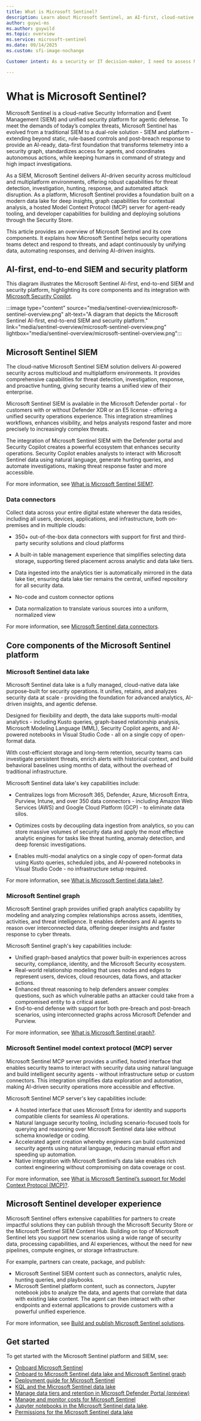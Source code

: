 ```yaml
---
title: What is Microsoft Sentinel?
description: Learn about Microsoft Sentinel, an AI-first, cloud-native security information and event management (SIEM) and security platform that consolidates and analyzes security data at scale, empowers security operations teams with proactive, AI-enhanced defense capabilities, and provides unified tools for detecting, investigating, and responding to threats across hybrid and multicloud environments.
author: guywi-ms
ms.author: guywild
ms.topic: overview
ms.service: microsoft-sentinel
ms.date: 09/14/2025
ms.custom: sfi-image-nochange

Customer intent: As a security or IT decision‑maker, I need to assess Microsoft Sentinel’s cloud‑native, fully managed architecture - centered on the Sentinel data lake and graph - so I can determine fit for our security, operational, and migration requirements.

---
```


# What is Microsoft Sentinel?

Microsoft Sentinel is a cloud-native Security Information and Event Management (SIEM) and unified security platform for agentic defense. To meet the demands of today’s complex threats, Microsoft Sentinel has evolved from a traditional SIEM to a dual-role solution - SIEM and platform - extending beyond static, rule-based controls and post-breach response to provide an AI-ready, data-first foundation that transforms telemetry into a security graph, standardizes access for agents, and coordinates autonomous actions, while keeping humans in command of strategy and high impact investigations.

As a SIEM, Microsoft Sentinel delivers AI-driven security across multicloud and multiplatform environments, offering robust capabilities for threat detection, investigation, hunting, response, and automated attack disruption. As a platform, Microsoft Sentinel provides a foundation built on a modern data lake for deep insights, graph capabilities for contextual analysis, a hosted Model Context Protocol (MCP) server for agent-ready tooling, and developer capabilities for building and deploying solutions through the Security Store.

This article provides an overview of Microsoft Sentinel and its core components. It explains how Microsoft Sentinel helps security operations teams detect and respond to threats, and adapt continuously by unifying data, automating responses, and deriving AI-driven insights.

## AI-first, end-to-end SIEM and security platform 

This diagram illustrates the Microsoft Sentinel AI-first, end-to-end SIEM and security platform, highlighting its core components and its integration with [Microsoft Security Copilot](/copilot/security/microsoft-security-copilot).

:::image type="content" source="media/sentinel-overview/microsoft-sentinel-overview.png" alt-text="A diagram that depicts the Microsoft Sentinel AI-first, end-to-end SIEM and security platform." link="media/sentinel-overview/microsoft-sentinel-overview.png" lightbox="media/sentinel-overview/microsoft-sentinel-overview.png":::

## Microsoft Sentinel SIEM

The cloud-native Microsoft Sentinel SIEM solution delivers AI-powered security across multicloud and multiplatform environments. It provides comprehensive capabilities for threat detection, investigation, response, and proactive hunting, giving security teams a unified view of their enterprise.

Microsoft Sentinel SIEM is available in the Microsoft Defender portal - for customers with or without Defender XDR or an E5 license - offering a unified security operations experience. This integration streamlines workflows, enhances visibility, and helps analysts respond faster and more precisely to increasingly complex threats.

The integration of Microsoft Sentinel SIEM with the Defender portal and Security Copilot creates a powerful ecosystem that enhances security operations. Security Copilot enables analysts to interact with Microsoft Sentinel data using natural language, generate hunting queries, and automate investigations, making threat response faster and more accessible.

For more information, see [What is Microsoft Sentinel SIEM?](./overview.md).

### Data connectors

Collect data across your entire digital estate wherever the data resides, including all users, devices, applications, and infrastructure, both on-premises and in multiple clouds:

- 350+ out-of-the-box data connectors with support for first and third-party security solutions and cloud platforms

- A built-in table management experience that simplifies selecting data storage, supporting tiered placement across analytic and data lake tiers.

- Data ingested into the analytics tier is automatically mirrored in the data lake tier, ensuring data lake tier remains the central, unified repository for all security data.

- No-code and custom connector options

- Data normalization to translate various sources into a uniform, normalized view

For more information, see [Microsoft Sentinel data connectors](./connect-data-sources.md).


## Core components of the Microsoft Sentinel platform

### Microsoft Sentinel data lake

Microsoft Sentinel data lake is a fully managed, cloud-native data lake purpose-built for security operations. It unifies, retains, and analyzes security data at scale - providing the foundation for advanced analytics, AI-driven insights, and agentic defense.

Designed for flexibility and depth, the data lake supports multi-modal analytics - including Kusto queries, graph-based relationship analysis, Microsoft Modeling Language (MML), Security Copilot agents, and AI-powered notebooks in Visual Studio Code - all on a single copy of open-format data.

With cost-efficient storage and long-term retention, security teams can investigate persistent threats, enrich alerts with historical context, and build behavioral baselines using months of data, without the overhead of traditional infrastructure.

Microsoft Sentinel data lake's key capabilities include:

- Centralizes logs from Microsoft 365, Defender, Azure, Microsoft Entra, Purview, Intune, and over 350 data connectors - including Amazon Web Services (AWS) and Google Cloud Platform (GCP) - to eliminate data silos.

- Optimizes costs by decoupling data ingestion from analytics, so you can store massive volumes of security data and apply the most effective analytic engines for tasks like threat hunting, anomaly detection, and deep forensic investigations.

- Enables multi-modal analytics on a single copy of open-format data using Kusto queries, scheduled jobs, and AI-powered notebooks in Visual Studio Code - no infrastructure setup required.

For more information, see [What is Microsoft Sentinel data lake?](../sentinel/datalake/sentinel-lake-overview.md).


### Microsoft Sentinel graph

Microsoft Sentinel graph provides unified graph analytics capability by modeling and analyzing complex relationships across assets, identities, activities, and threat intelligence. It enables defenders and AI agents to reason over interconnected data, offering deeper insights and faster response to cyber threats.

Microsoft Sentinel graph's key capabilities include:

- Unified graph-based analytics that power built-in experiences across security, compliance, identity, and the Microsoft Security ecosystem.
- Real-world relationship modeling that uses nodes and edges to represent users, devices, cloud resources, data flows, and attacker actions.
- Enhanced threat reasoning to help defenders answer complex questions, such as which vulnerable paths an attacker could take from a compromised entity to a critical asset.
- End-to-end defense with support for both pre-breach and post-breach scenarios, using interconnected graphs across Microsoft Defender and Purview.

For more information, see [What is Microsoft Sentinel graph?](../sentinel/datalake/sentinel-graph-overview.md).

### Microsoft Sentinel model context protocol (MCP) server

Microsoft Sentinel MCP server provides a unified, hosted interface that enables security teams to interact with security data using natural language and build intelligent security agents - without infrastructure setup or custom connectors.  This integration simplifies data exploration and automation, making AI-driven security operations more accessible and effective.

Microsoft Sentinel MCP server's key capabilities include:

- A hosted interface that uses Microsoft Entra for identity and supports compatible clients for seamless AI operations.
- Natural language security tooling, including scenario-focused tools for querying and reasoning over Microsoft Sentinel data lake without schema knowledge or coding.
- Accelerated agent creation whereby engineers can build customized security agents using natural language, reducing manual effort and speeding up automation.
- Native integration with Microsoft Sentinel’s data lake enables rich context engineering without compromising on data coverage or cost.

For more information, see [What is Microsoft Sentinel’s support for Model Context Protocol (MCP)?](../sentinel/datalake/sentinel-mcp-overview.md).

## Microsoft Sentinel developer experience

Microsoft Sentinel offers extensive capabilities for partners to create impactful solutions they can publish through the Microsoft Security Store or the Microsoft Sentinel SIEM Content Hub. Building on top of Microsoft Sentinel lets you support new scenarios using a wide range of security data, processing capabilities, and AI experiences, without the need for new pipelines, compute engines, or storage infrastructure. 

For example, partners can create, package, and publish: 

- Microsoft Sentinel SIEM content such as connectors, analytic rules, hunting queries, and playbooks. 
- Microsoft Sentinel platform content, such as connectors, Jupyter notebook jobs to analyze the data, and agents that correlate that data with existing lake content. The agent can then interact with other endpoints and external applications to provide customers with a powerful unified experience. 

For more information, see [Build and publish Microsoft Sentinel solutions](./partner-integrations.md).

## Get started

To get started with the Microsoft Sentinel platform and SIEM, see:

- [Onboard Microsoft Sentinel](quickstart-onboard.md)
- [Onboard to Microsoft Sentinel data lake and Microsoft Sentinel graph](../sentinel/datalake/sentinel-lake-onboarding.md)
- [Deployment guide for Microsoft Sentinel](deploy-overview.md)
- [KQL and the Microsoft Sentinel data lake](../sentinel/datalake/kql-overview.md)
- [Manage data tiers and retention in Microsoft Defender Portal (preview)](./manage-data-overview.md)
- [Manage and monitor costs for Microsoft Sentinel](./billing-monitor-costs.md)
- [Jupyter notebooks in the Microsoft Sentinel data lake](../sentinel/datalake/notebooks-overview.md).
- [Permissions for the Microsoft Sentinel data lake](./roles.md#roles-and-permissions-for-the-microsoft-sentinel-data-lake)